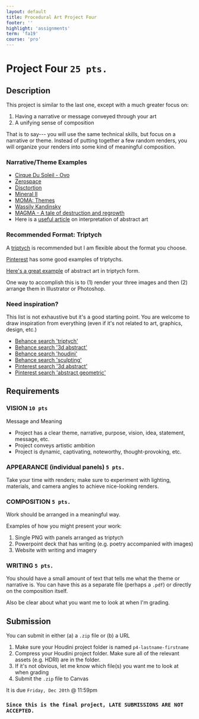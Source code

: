 ```yaml
---
layout: default
title: Procedural Art Project Four
footer: ''
highlight: 'assignments'
term: 'fa19'
course: 'pro'
---
```

# Project Four `25 pts.`
## Description
This project is similar to the last one, except with a much greater focus on:

1. Having a narrative or message conveyed through your art
2. A unifying sense of composition

That is to say--- you will use the same technical skills, but focus on a narrative or theme. Instead of putting together a few random renders, you will organize your renders into some kind of meaningful composition.

### Narrative/Theme Examples
 * [Cirque Du Soleil - Ovo](https://www.cirquedusoleil.com/ovo)
 * [Zerospace](https://zerospace.co/)
 * [Disctortion](https://www.behance.net/gallery/86478307/Disctortion?tracking_source=search-all%7Cabstract%20art)
 * [Mineral II](https://www.behance.net/gallery/88351337/Mineral-II?tracking_source=best_of_behance)
 * [MOMA: Themes](https://www.moma.org/learn/moma_learning/themes/)
 * [Wassily Kandinsky](https://gbtimes.com/abstract-narrative)
 * [MAGMA - A tale of destruction and regrowth](https://www.behance.net/gallery/80058971/Magma?tracking_source=search-all%7Cabstract%20art)
 * Here is a [useful article](https://www.art-mine.com/collectorscorner/understanding-abstract-art/) on interpretation of abstract art

### Recommended Format: Triptych
A [triptych](https://en.wikipedia.org/wiki/Triptych) is recommended but I am flexible about the format you choose.

[Pinterest](https://www.pinterest.com/search/pins/?autologin=true&q=triptych) has some good examples of triptychs.

[Here's a great example](https://www.behance.net/gallery/47200469/Triptych?tracking_source=search-all%7Ctriptych) of abstract art in triptych form.

One way to accomplish this is to (1) render your three images and then (2) arrange them in Illustrator or Photoshop.

### Need inspiration?
This list is not exhaustive but it's a good starting point. You are welcome to draw inspiration from everything (even if it's not related to art, graphics, design, etc.)

   * [Behance search 'triptych'](https://www.behance.net/search?search=triptych&content=projects)
   * [Behance search '3d abstract'](https://www.behance.net/search?content=projects&search=3d%20abstract&sort=appreciations&time=week)
   * [Behance search 'houdini'](https://www.behance.net/search?content=projects&tools=28119&sort=featured_date&time=week)
   * [Behance search 'sculpting'](https://www.behance.net/search?content=projects&field=sculpting&sort=featured_date&time=week)
   * [Pinterest search '3d abstract'](https://www.pinterest.com/search/pins/?q=3d+abstract)
   * [Pinterest search 'abstract geometric'](https://www.pinterest.com/search/pins/?q=abstract+geometric)

## Requirements
### VISION `10 pts`
Message and Meaning
 * Project has a clear theme, narrative, purpose, vision, idea, statement, message, etc.
 * Project conveys artistic ambition
 * Project is dynamic, captivating, noteworthy, thought-provoking, etc.

### APPEARANCE (individual panels) `5 pts.`
Take your time with renders; make sure to experiment with lighting, materials, and camera angles to achieve nice-looking renders.

### COMPOSITION `5 pts.`
Work should be arranged in a meaningful way.

Examples of how you might present your work:
1. Single PNG with panels arranged as triptych
2. Powerpoint deck that has writing (e.g. poetry accompanied with images)
3. Website with writing and imagery

### WRITING `5 pts.`
You should have a small amount of text that tells me what the theme or narrative is. You can have this as a separate file (perhaps a `.pdf`) or directly on the composition itself.

Also be clear about what you want me to look at when I'm grading.

## Submission
You can submit in either (a) a `.zip` file or (b) a URL

1. Make sure your Houdini project folder is named `p4-lastname-firstname`
2. Compress your Houdini project folder. Make sure all of the relevant assets (e.g. HDRI) are in the folder.
3. If it's not obvious, let me know which file(s) you want me to look at when grading
4. Submit the `.zip` file to Canvas

It is due `Friday, Dec 20th` @ 11:59pm
### `Since this is the final project, LATE SUBMISSIONS ARE NOT ACCEPTED.`